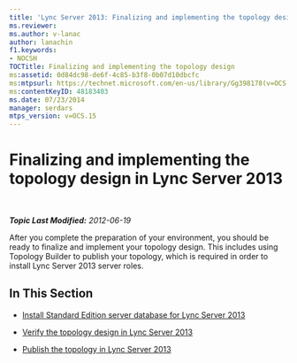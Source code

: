 ```yaml
---
title: 'Lync Server 2013: Finalizing and implementing the topology design'
ms.reviewer: 
ms.author: v-lanac
author: lanachin
f1.keywords:
- NOCSH
TOCTitle: Finalizing and implementing the topology design
ms:assetid: 0d84dc98-de6f-4c85-b3f8-0b07d10dbcfc
ms:mtpsurl: https://technet.microsoft.com/en-us/library/Gg398178(v=OCS.15)
ms:contentKeyID: 48183403
ms.date: 07/23/2014
manager: serdars
mtps_version: v=OCS.15
---
```


<div data-xmlns="http://www.w3.org/1999/xhtml">

<div class="topic" data-xmlns="http://www.w3.org/1999/xhtml" data-msxsl="urn:schemas-microsoft-com:xslt" data-cs="https://msdn.microsoft.com/">

<div data-asp="https://msdn2.microsoft.com/asp">

# Finalizing and implementing the topology design in Lync Server 2013

</div>

<div id="mainSection">

<div id="mainBody">

<span> </span>

_**Topic Last Modified:** 2012-06-19_

After you complete the preparation of your environment, you should be ready to finalize and implement your topology design. This includes using Topology Builder to publish your topology, which is required in order to install Lync Server 2013 server roles.

<div>

## In This Section

  - [Install Standard Edition server database for Lync Server 2013](lync-server-2013-install-standard-edition-server-database.md)

  - [Verify the topology design in Lync Server 2013](lync-server-2013-verify-the-topology-design.md)

  - [Publish the topology in Lync Server 2013](lync-server-2013-publish-the-topology.md)

</div>

</div>

<span> </span>

</div>

</div>

</div>

